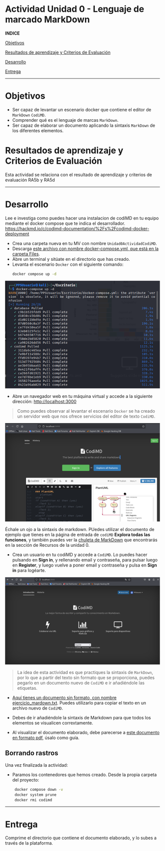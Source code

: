 # Actividad Unidad 0 - Lenguaje de marcado MarkDown

**INDICE**

[Objetivos](#objetivos)

[Resultados de aprendizaje y Criterios de Evaluación](#resultados-de-aprendizaje-y-criterios-de-evaluación)

[Desarrollo](#desarrollo)

[Entrega](#entrega)

---

# Objetivos

- Ser capaz de levantar un escenario docker que contiene el editor de `MarkDown` `CodiMD`.   
- Comprender qué es el lenguaje de marcas `MarkDown`.  
- Ser capaz de elaborar un documento aplicando la sintaxis `MarkDown` de los diferentes elementos.  

# Resultados de aprendizaje y Criterios de Evaluación

Esta actividad se relaciona con el resultado de aprendizaje y criterios de evaluación RA5b y RA5d

---
# Desarrollo

Lee e investiga como puedes hacer una instalacion de codiMD en tu equipo mediante el docker compose que te indica el desarrollador.
https://hackmd.io/c/codimd-documentation/%2Fs%2Fcodimd-docker-deployment

- Crea una carpeta nueva en tu MV con nombre `Unidad0ActividadCodiMD`.
- Descarga [este archivo con nombre docker-compose.yml, que está en la carpeta Files](Files/docker-compose.yml).
- Abre un terminal y sitúate en el directorio que has creado.
- Levanta el escenario `Docker` con  el siguiente comando:
    ```bash
    docker compose up -d
    ```

![](images/MD1.png)

- Abre un navegador web en tu máquina virtual y accede a la siguiente dirección: <http://localhost:3000>

> Como puedes observar al levantar el escenario `Docker` se ha creado un servidor web  que nos ofrece servicios del editor de texto `CodiMD`.

![](images/MD2.png)

Échale un ojo a la sintaxis de markdown. PUedes utilizar el documento de ejemplo que tienes en la página de entrada de `codiMD` **Explora todas las funciones**, y también puedes ver la [chuleta de MarkDown](ContenidosTeoricos/Markdown-Cheatsheet2.pdf) que encontrarás en la sección de Recursos de la unidad 0.

- Crea un usuario en tu codiMD y accede a `CodiMD`. Lo puedes hacer pulsando en **Sign in**, y rellenando email y contraseña, para pulsar luego en **Register**, y luego vuelve a poner email y contraseña y pulsa en **Sign in** para logéarte.

![](images/MD3.png)

> La idea de esta actividad es que practiques la sintaxis de `MarkDown`, por lo que a partir del texto sin formato que se proporciona, puedes pegarlo en un documento nuevo de `CodiMD` e ir añadiéndole las etiquetas.

- [Aquí tienes un documento sin formato, con nombre ejercicio_mardown.txt](./Files/ejercicio_markdown.txt). Puedes utilizarlo para copiar el texto en un archivo nuevo de `CodiMD`.  

- Debes de ir añadiéndole la sintaxis de Markdown para que todos los elementos se visualicen corrextamente.

- Al visualizar el documento elaborado, debe parecerse a [este documento en formato pdf](./Files/ejercicio_markdown_pdf.pdf), úsalo como guía.  

## Borrando rastros

Una vez finalizada la actividad:

- Paramos los contenedores que hemos creado. Desde la propia carpeta del proyecto:
   ```bash
    docker compose down -v
    docker system prune 
    docker rmi codimd
    ```

---
# Entrega

Comprime el directorio que contiene el documento elaborado, y lo subes a través de la plataforma.


